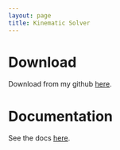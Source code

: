 ```yaml
---
layout: page
title: Kinematic Solver
---
```

# Download

Download from my github <a href="https://github.com/spooky-simon/Kinematic-Solver">here</a>.

# Documentation

See the docs <a href="https://spooky-simon.github.io/Kinematic-Solver/">here</a>.